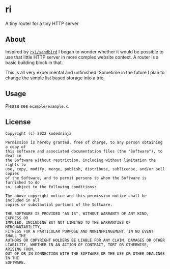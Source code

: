 # ri
A tiny router for a tiny HTTP server

## About
Inspired by [`rxi/sandbird`](https://github.com/rxi/sandbird) I began to wonder
whether it would be possible to use that little HTTP server in more complex 
website context. A router is a basic building block in that.

This is all very experimental and unfinished. Sometime in the future  I plan to
change the simple list based storage into a trie.

## Usage

Please see `example/example.c`.

## License
```
Copyright (c) 2022 kodedninja

Permission is hereby granted, free of charge, to any person obtaining a copy of
this software and associated documentation files (the "Software"), to deal in
the Software without restriction, including without limitation the rights to
use, copy, modify, merge, publish, distribute, sublicense, and/or sell copies
of the Software, and to permit persons to whom the Software is furnished to do
so, subject to the following conditions:

The above copyright notice and this permission notice shall be included in all
copies or substantial portions of the Software.

THE SOFTWARE IS PROVIDED "AS IS", WITHOUT WARRANTY OF ANY KIND, EXPRESS OR
IMPLIED, INCLUDING BUT NOT LIMITED TO THE WARRANTIES OF MERCHANTABILITY,
FITNESS FOR A PARTICULAR PURPOSE AND NONINFRINGEMENT. IN NO EVENT SHALL THE
AUTHORS OR COPYRIGHT HOLDERS BE LIABLE FOR ANY CLAIM, DAMAGES OR OTHER
LIABILITY, WHETHER IN AN ACTION OF CONTRACT, TORT OR OTHERWISE, ARISING FROM,
OUT OF OR IN CONNECTION WITH THE SOFTWARE OR THE USE OR OTHER DEALINGS IN THE
SOFTWARE.
```

